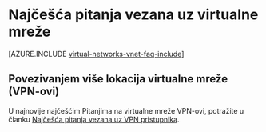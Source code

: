 <properties 
   pageTitle="Najčešća pitanja vezana uz virtualne mreže"
   description="Azure virtualne mreže (VNet) najčešća Pitanja"
   services="virtual-network"
   documentationCenter="na"
   authors="jimdial"
   manager="carmonm"
   editor="tysonn" />
<tags 
   ms.service="virtual-network"
   ms.devlang="na"
   ms.topic="article"
   ms.tgt_pltfrm="na"
   ms.workload="infrastructure-services"
   ms.date="03/15/2016"
   ms.author="jdial" />

# <a name="virtual-network-faq"></a>Najčešća pitanja vezana uz virtualne mreže

[AZURE.INCLUDE [virtual-networks-vnet-faq-include](../../includes/virtual-networks-vnet-faq-include.md)]

## <a name="virtual-network-cross-premises-connectivity-vpns"></a>Povezivanjem više lokacija virtualne mreže (VPN-ovi)

U najnovije najčešćim Pitanjima na virtualne mreže VPN-ovi, potražite u članku [Najčešća pitanja vezana uz VPN pristupnika](../vpn-gateway/vpn-gateway-vpn-faq.md).
